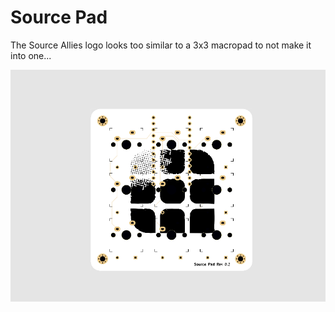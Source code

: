 # Source Pad

The Source Allies logo looks too similar to a 3x3 macropad to not make it into one...

![PCB](./pcb.png)
